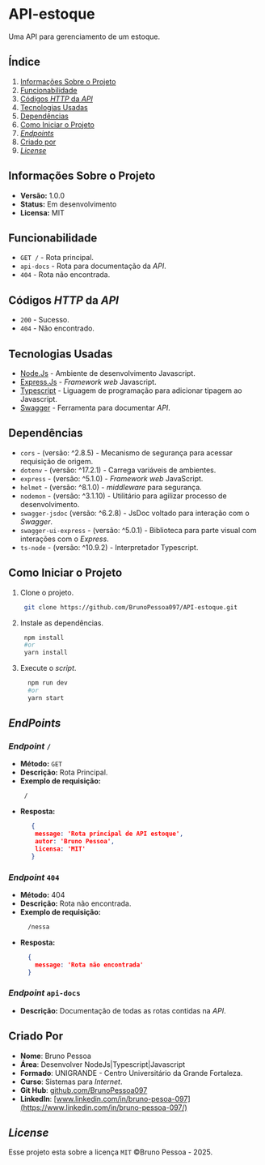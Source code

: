 # API-estoque
Uma API para gerenciamento de um estoque.

## Índice
1. [Informações Sobre o Projeto](#informacoes-sobre-o-projeto)
2. [Funcionabilidade](#funcionabilidade)
3. [Códigos _HTTP_ da _API_](#codigos-http-da-api)
4. [Tecnologias Usadas](#tecnologias-usadas)
5. [Dependências](#dependencias)
6. [Como Iniciar o Projeto](#como-iniciar-o-projeto)
7. [_Endpoints_](#endpoints)
8. [Criado por](#criado-por)
9. [_License_](#license)

## Informações Sobre o Projeto 
- **Versão:** 1.0.0
- **Status:** Em desenvolvimento
- **Licensa:** MIT

## Funcionabilidade
- `GET /` - Rota principal.
- `api-docs` - Rota para documentação da _API_.
- `404` - Rota não encontrada.

## Códigos _HTTP_ da _API_
- `200` - Sucesso.
- `404` - Não encontrado.

## Tecnologias Usadas
- [Node.Js](https://nodejs.org/pt) - Ambiente de desenvolvimento Javascript.
- [Express.Js](https://expressjs.com/) - _Framework web_ Javascript.
- [Typescript](https://www.typescriptlang.org/) - Liguagem de programação para adicionar tipagem ao Javascript.
- [Swagger](https://swagger.io/) - Ferramenta para documentar _API_.

## Dependências
- `cors` - (versão: ^2.8.5) - Mecanismo de segurança para acessar requisição de origem.
- `dotenv` - (versão: ^17.2.1) - Carrega variáveis de ambientes.
- `express` - (versão: ^5.1.0) - _Framework web_ JavaScript.
- `helmet` - (versão: ^8.1.0) - _middleware_ para segurança.
- `nodemon` - (versão: ^3.1.10) - Utilitário para agilizar processo de desenvolvimento.
- `swagger-jsdoc` (versão: ^6.2.8) - JsDoc voltado para interação com o _Swagger_.
- `swagger-ui-express` - (versão: ^5.0.1) - Biblioteca para parte visual com interações com o _Express_.
- `ts-node` - (versão: ^10.9.2) - Interpretador Typescript.

## Como Iniciar o Projeto 
1. Clone o projeto.
   ```bash
    git clone https://github.com/BrunoPessoa097/API-estoque.git
   ```
2. Instale as dependências.
   ```bash
    npm install
    #or
    yarn install
   ```
3. Execute o _script_.
   ```bash
     npm run dev
     #or
     yarn start
   ```

## _EndPoints_
### _Endpoint_ `/`
* **Método:** `GET`
* **Descrição:** Rota Principal.
* **Exemplo de requisição:**
  ```bash
   /
  ```
* **Resposta:**
  ```json
     {
      message: 'Rota principal de API estoque',
      autor: 'Bruno Pessoa',
      licensa: 'MIT'
     }
  ```
  
### _Endpoint_ `404`
* **Método:** 404
* **Descrição:** Rota não encontrada.
* **Exemplo de requisição:**
  ```bash
    /nessa
  ```
* **Resposta:**
  ```json
    {
      message: 'Rota não encontrada'
    }
  ```

### _Endpoint_ `api-docs`
* **Descrição:** Documentação de todas as rotas contidas na _API_.

## Criado Por
* **Nome**: Bruno Pessoa
* **Área**: Desenvolver NodeJs|Typescript|Javascript
* **Formado**: UNIGRANDE - Centro Universitário da Grande Fortaleza.
* **Curso**: Sistemas para _Internet_.
* **Git Hub**: [github.com/BrunoPessoa097](https://github.com/BrunoPessoa097/api-agenda.git)
* **LinkedIn**: [www.linkedin.com/in/bruno-pesoa-097](https://www.linkedin.com/in/bruno-pessoa-097/)

## _License_
Esse projeto esta sobre a licença `MIT` ©Bruno Pessoa - 2025.